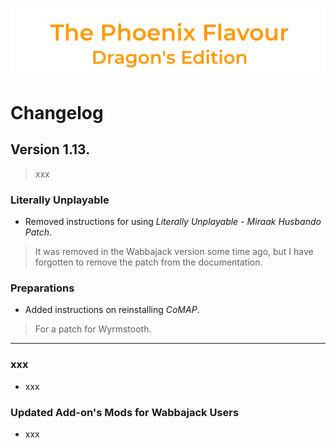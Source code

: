 ![image](images/Banner.png)

# Changelog

## Version 1.13.

> xxx

### Literally Unplayable

* Removed instructions for using _Literally Unplayable - Miraak Husbando Patch_.
> It was removed in the Wabbajack version some time ago, but I have forgotten to remove the patch from the documentation.

### Preparations

* Added instructions on reinstalling _CoMAP_.
> For a patch for Wyrmstooth.

---

### xxx

* xxx

### Updated Add-on's Mods for Wabbajack Users

* xxx
